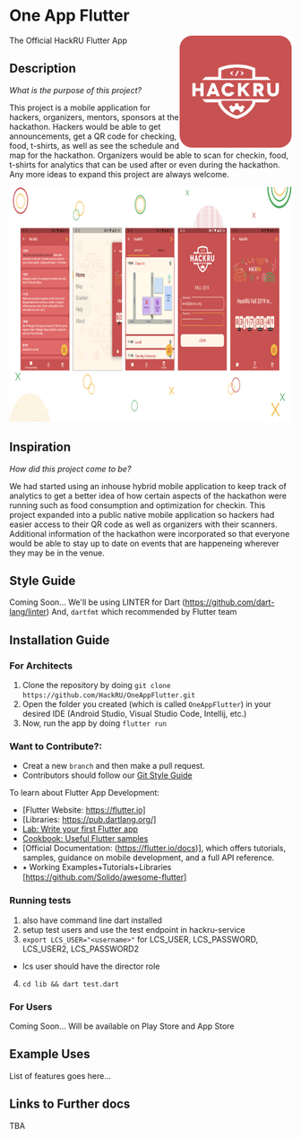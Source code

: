 # One App Flutter

The Official HackRU Flutter App
<img align="right" src="./screenshots/appIconImagePink.png" height="200">

## Description
*What is the purpose of this project?*

This project is a mobile application for hackers, organizers, mentors, sponsors at the hackathon. Hackers would be able to get announcements, get a QR code for checking, food, t-shirts, as well as see the schedule and map for the hackathon. Organizers would be able to scan for checkin, food, t-shirts for analytics that can be used after or even during the hackathon. Any more ideas to expand this project are always welcome.

<img src="screenshots/all_in_one.png" height="420em" />

## Inspiration
*How did this project come to be?*

We had started using an inhouse hybrid mobile application to keep track of analytics to get a better idea of how certain aspects of the hackathon were running such as food consumption and optimization for checkin. This project expanded into a public native mobile application so hackers had easier access to their QR code as well as organizers with their scanners. Additional information of the hackathon were incorporated so that everyone would be able to stay up to date on events that are happeneing wherever they may be in the venue.

## Style Guide
Coming Soon...
We'll be using LINTER for Dart (https://github.com/dart-lang/linter)
And, `dartfmt` which recommended by Flutter team

## Installation Guide

### For Architects

1. Clone the repository by doing `git clone https://github.com/HackRU/OneAppFlutter.git`
2. Open the folder you created (which is called `OneAppFlutter`) in your desired IDE (Android Studio, Visual Studio Code, Intellij, etc.)
3. Now, run the app by doing `flutter run`

### Want to Contribute?:
- Creat a new `branch` and then make a pull request.
- Contributors should follow our [Git Style Guide](https://github.com/agis/git-style-guide)

To learn about Flutter App Development:

- [Flutter Website: https://flutter.io]
- [Libraries: https://pub.dartlang.org/]
- [Lab: Write your first Flutter app](https://flutter.io/docs/get-started/codelab)
- [Cookbook: Useful Flutter samples](https://flutter.io/docs/cookbook)
- [Official Documentation: (https://flutter.io/docs)], which offers tutorials,
samples, guidance on mobile development, and a full API reference.
- ⭑ Working Examples+Tutorials+Libraries [https://github.com/Solido/awesome-flutter]

### Running tests
1. also have command line dart installed
2. setup test users and use the test endpoint in hackru-service
3. `export LCS_USER="<username>"` for LCS_USER, LCS_PASSWORD, LCS_USER2, LCS_PASSWORD2
  - lcs user should have the director role
4. `cd lib && dart test.dart`

### For Users

Coming Soon...
Will be available on Play Store and App Store

## Example Uses

List of features goes here...

## Links to Further docs
TBA

